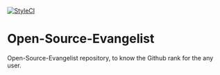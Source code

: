 [![StyleCI](https://styleci.io/repos/52610358/shield)](https://styleci.io/repos/52610358)

# Open-Source-Evangelist
Open-Source-Evangelist repository, to know the Github rank for the any user.

